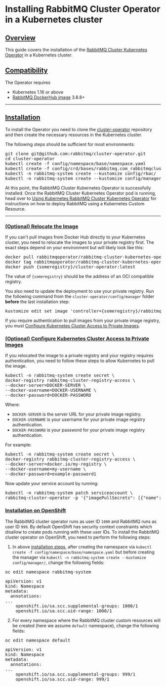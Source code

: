 # Installing RabbitMQ Cluster Operator in a Kubernetes cluster

## <a id="overview" class="anchor" href="#overview">Overview</a>

This guide covers the installation of the [RabbitMQ Cluster Kubernetes Operator](/kubernetes/operator/operator-overview.html) in a Kubernetes cluster.

## <a id='compatibility' class='anchor' href='#compatibility'>Compatibility</a>

The Operator requires

* Kubernetes 1.16 or above
* [RabbitMQ DockerHub image](https://hub.docker.com/_/rabbitmq) 3.8.8+

-----

## <a id='installation' class='anchor' href='#installation'>Installation</a>

To install the Operator you need to clone the [cluster-operator](https://github.com/rabbitmq/cluster-operator/) repository and then create the necessary resources in the Kubernetes cluster.

The following steps should be sufficient for most environments:

<pre class="lang-bash">
git clone git@github.com:rabbitmq/cluster-operator.git
cd cluster-operator
kubectl create -f config/namespace/base/namespace.yaml
kubectl create -f config/crd/bases/rabbitmq.com_rabbitmqclusters.yaml
kubectl -n rabbitmq-system create --kustomize config/rbac/
kubectl -n rabbitmq-system create --kustomize config/manager/
</pre>

At this point, the RabbitMQ Cluster Kubernetes Operator is successfully installed.
Once the RabbitMQ Cluster Kubernetes Operator pod is running, head over to [Using Kubernetes RabbitMQ Cluster Kubernetes Operator](/kubernetes/operator/using-operator.html) for instructions on how to deploy RabbitMQ using a Kubernetes Custom Resource.

-----

### <a id='relocate-image' class='anchor' href='#relocate-image'>(Optional) Relocate the Image</a>

If you can't pull images from Docker Hub directly to your Kubernetes cluster, you need to relocate the images to your private registry first. The exact steps depend on your environment but will likely look like this:

<pre class="lang-bash">
docker pull rabbitmqoperator/rabbitmq-cluster-kubernetes-operator-dev:latest
docker tag rabbitmqoperator/rabbitmq-cluster-kubernetes-operator-dev:latest {someregistry}/rabbitmq-cluster-kubernetes-operator-dev:latest
docker push {someregistry}/cluster-operator:latest
</pre>

The value of `{someregistry}` should be the address of an OCI compatible registry.

You also need to update the deployment to use your private registry. Run the following command from the `cluster-operator/config/manager` folder **before** the last installation step:

<pre class="lang-bash">
kustomize edit set image 'controller={someregistry}/rabbitmq-cluster-kubernetes-operator-dev:latest'
</pre>

If you require authentication to pull images from your private image registry, you must [Configure Kubernetes Cluster Access to Private Images](#private-images).

### <a id='private-images' class='anchor' href='#private-images'>(Optional) Configure Kubernetes Cluster Access to Private Images</a>

If you relocated the image to a private registry and your registry requires authentication, you need to follow these steps to allow Kubernetes to pull the image.

<pre class="lang-bash">
kubectl -n rabbitmq-system create secret \
docker-registry rabbitmq-cluster-registry-access \
--docker-server=DOCKER-SERVER \
--docker-username=DOCKER-USERNAME \
--docker-password=DOCKER-PASSWORD
</pre>

Where:

+ `DOCKER-SERVER` is the server URL for your private image registry.
+ `DOCKER-USERNAME` is your username for your private image registry authentication.
+ `DOCKER-PASSWORD` is your password for your private image registry authentication.

For example:

<pre class="lang-bash">
kubectl -n rabbitmq-system create secret \
docker-registry rabbitmq-cluster-registry-access \
--docker-server=docker.io/my-registry \
--docker-username=my-username \
--docker-password=example-password1
</pre>

Now update your service account by running:

<pre class="lang-bash">
kubectl -n rabbitmq-system patch serviceaccount \
rabbitmq-cluster-operator -p '{"imagePullSecrets": [{"name": "rabbitmq-cluster-registry-access"}]}'
</pre>

### <a id='openshift' class='anchor' href='#openshift'>Installation on OpenShift</a>

The RabbitMQ cluster operator runs as user ID `1000` and RabbitMQ runs as user ID `999`.
By default OpenShift has security context constraints which disallow to create pods running with these user IDs.
To install the RabbitMQ cluster operator on OpenShift, you need to perform the following steps:

1. In above [installation steps](#installation), after creating the namespace via `kubectl create -f config/namespace/base/namespace.yaml` but before
creating the manager via `kubectl -n rabbitmq-system create --kustomize config/manager/`, change the following fields:

<pre class="lang-bash">
oc edit namespace rabbitmq-system
</pre>

<pre class="lang-yaml">
apiVersion: v1
kind: Namespace
metadata:
  annotations:
...
    openshift.io/sa.scc.supplemental-groups: 1000/1
    openshift.io/sa.scc.uid-range: 1000/1
</pre>

2. For every namespace where the RabbitMQ cluster custom resources will be created (here we assume `default` namespace), change the following fields:

<pre class="lang-bash">
oc edit namespace default
</pre>

<pre class="lang-yaml">
apiVersion: v1
kind: Namespace
metadata:
  annotations:
...
    openshift.io/sa.scc.supplemental-groups: 999/1
    openshift.io/sa.scc.uid-range: 999/1
</pre>
